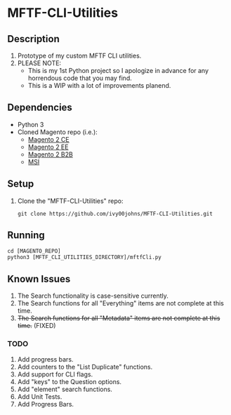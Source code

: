# MFTF-CLI-Utilities

## Description
1. Prototype of my custom MFTF CLI utilities.
2. PLEASE NOTE: 
    * This is my 1st Python project so I apologize in advance for any horrendous code that you may find.
    * This is a WIP with a lot of improvements planend.

## Dependencies
* Python 3
* Cloned Magento repo (i.e.):
    * [Magento 2 CE](https://github.com/magento/magento2ce.git)
    * [Magento 2 EE](https://github.com/magento/magento2ee)
    * [Magento 2 B2B](https://github.com/magento/magento2b2b)
    * [MSI](https://github.com/magento-engcom/msi)


## Setup
1. Clone the "MFTF-CLI-Utilities" repo:
    ```
    git clone https://github.com/ivy00johns/MFTF-CLI-Utilities.git
    ```

## Running
```
cd [MAGENTO_REPO]
python3 [MFTF_CLI_UTILITIES_DIRECTORY]/mftfCli.py
```

## Known Issues
1. The Search functionality is case-sensitive currently.
2. The Search functions for all "Everything" items are not complete at this time.
3. ~~The Search functions for all "Metadata" items are not complete at this time.~~ (FIXED)

### TODO
1. Add progress bars.
2. Add counters to the "List Duplicate" functions.
3. Add support for CLI flags.
4. Add "keys" to the Question options.
5. Add "element" search functions.
6. Add Unit Tests.
7. Add Progress Bars.